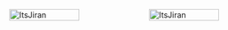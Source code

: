 <div style='display:flex;align-items:center;'>
<img style='width:50%;' align="center" src="https://leetcard.jacoblin.cool/ItsJiran?ext=contest" alt="ItsJiran" />
<img style='width:50%;' align="center" src="https://github-readme-streak-stats.herokuapp.com/?user=ItsJiran&theme=dark" alt="ItsJiran" />
</div>
